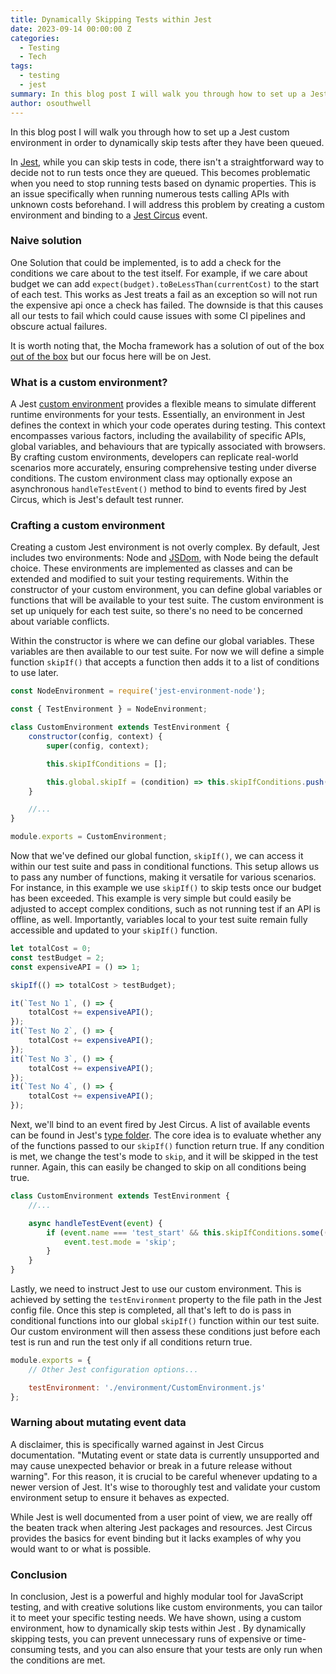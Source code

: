 ```yaml
---
title: Dynamically Skipping Tests within Jest
date: 2023-09-14 00:00:00 Z
categories:
  - Testing
  - Tech
tags:
  - testing
  - jest
summary: In this blog post I will walk you through how to set up a Jest custom environment in order to dynamically skip tests after they have been queued.
author: osouthwell
---
```


In this blog post I will walk you through how to set up a Jest custom environment in order to dynamically skip tests after they have been queued.

In [Jest](https://jestjs.io/docs), while you can skip tests in code, there isn't a straightforward way to decide not to run tests once they are queued. This becomes problematic when you need to stop running tests based on dynamic properties. This is an issue specifically when running numerous tests calling APIs with unknown costs beforehand. I will address this problem by creating a custom environment and binding to a [Jest Circus](https://github.com/jestjs/jest/blob/main/packages/jest-circus) event.

### Naive solution

One Solution that could be implemented, is to add a check for the conditions we care about to the test itself. For example, if we care about budget we can add `expect(budget).toBeLessThan(currentCost)` to the start of each test. This works as Jest treats a fail as an exception so will not run the expensive api once a check has failed. The downside is that this causes all our tests to fail which could cause issues with some CI pipelines and obscure actual failures.

It is worth noting that, the Mocha framework has a solution of out of the box [out of the box](https://mochajs.org/#inclusive-tests) but our focus here will be on Jest.

### What is a custom environment?

A Jest [custom environment](https://jestjs.io/docs/configuration#testenvironment-string) provides a flexible means to simulate different runtime environments for your tests. Essentially, an environment in Jest defines the context in which your code operates during testing. This context encompasses various factors, including the availability of specific APIs, global variables, and behaviours that are typically associated with browsers. By crafting custom environments, developers can replicate real-world scenarios more accurately, ensuring comprehensive testing under diverse conditions. The custom environment class may optionally expose an asynchronous `handleTestEvent()` method to bind to events fired by Jest Circus, which is Jest's default test runner.

### Crafting a custom environment

Creating a custom Jest environment is not overly complex. By default, Jest includes two environments: Node and [JSDom](https://github.com/jsdom/jsdom), with Node being the default choice. These environments are implemented as classes and can be extended and modified to suit your testing requirements. Within the constructor of your custom environment, you can define global variables or functions that will be available to your test suite. The custom environment is set up uniquely for each test suite, so there's no need to be concerned about variable conflicts.

Within the constructor is where we can define our global variables. These variables are then available to our test suite. For now we will define a simple function `skipIf()` that accepts a function then adds it to a list of conditions to use later.

~~~javascript
const NodeEnvironment = require('jest-environment-node');

const { TestEnvironment } = NodeEnvironment;

class CustomEnvironment extends TestEnvironment {
    constructor(config, context) {
        super(config, context);

        this.skipIfConditions = [];

        this.global.skipIf = (condition) => this.skipIfConditions.push(condition);
    }

    //...
}

module.exports = CustomEnvironment;
~~~

Now that we've defined our global function, `skipIf()`, we can access it within our test suite and pass in conditional functions. This setup allows us to pass any number of functions, making it versatile for various scenarios. For instance, in this example we use `skipIf()` to skip tests once our budget has been exceeded. This example is very simple but could easily be adjusted to accept complex conditions, such as not running test if an API is offline, as well. Importantly, variables local to your test suite remain fully accessible and updated to your `skipIf()` function.

~~~javascript
let totalCost = 0;
const testBudget = 2;
const expensiveAPI = () => 1;

skipIf(() => totalCost > testBudget);

it(`Test No 1`, () => {
    totalCost += expensiveAPI();
});
it(`Test No 2`, () => {
    totalCost += expensiveAPI();
});
it(`Test No 3`, () => {
    totalCost += expensiveAPI();
});
it(`Test No 4`, () => {
    totalCost += expensiveAPI();
});
~~~

Next, we'll bind to an event fired by Jest Circus. A list of available events can be found in Jest's  [type folder](https://github.com/jestjs/jest/blob/be7e797bd6d1ef3476f1d9a15fb50fd03527bd19/packages/jest-types/src/Circus.ts#L86C7-L86C7). The core idea is to evaluate whether any of the functions passed to our `skipIf()` function return true. If any condition is met, we change the test's mode to `skip`, and it will be skipped in the test runner. Again, this can easily be changed to skip on all conditions being true.

~~~javascript
class CustomEnvironment extends TestEnvironment {
    //...

    async handleTestEvent(event) {
        if (event.name === 'test_start' && this.skipIfConditions.some((condition) => condition())) {
            event.test.mode = 'skip';
        }
    }
}
~~~

Lastly, we need to instruct Jest to use our custom environment. This is achieved by setting the `testEnvironment` property to the file path in the Jest config file. Once this step is completed, all that's left to do is pass in conditional functions into our global `skipIf()` function within our test suite. Our custom environment will then assess these conditions just before each test is run and run the test only if all conditions return true.

~~~javascript
module.exports = {
    // Other Jest configuration options...

    testEnvironment: './environment/CustomEnvironment.js'
};
~~~

### Warning about mutating event data

A disclaimer, this is specifically warned against in Jest Circus documentation. "Mutating event or state data is currently unsupported and may cause unexpected behavior or break in a future release without warning". For this reason, it is crucial to be careful whenever updating to a newer version of Jest. It's wise to thoroughly test and validate your custom environment setup to ensure it behaves as expected.

While Jest is well documented from a user point of view, we are really off the beaten track when altering Jest packages and resources. Jest Circus provides the basics for event binding but it lacks examples of why you would want to or what is possible.

### Conclusion

In conclusion, Jest is a powerful and highly modular tool for JavaScript testing, and with creative solutions like custom environments, you can tailor it to meet your specific testing needs. We have shown, using a custom environment, how to dynamically skip tests within Jest . By dynamically skipping tests, you can prevent unnecessary runs of expensive or time-consuming tests, and you can also ensure that your tests are only run when the conditions are met.
